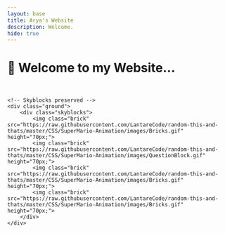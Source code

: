 ```yaml
---
layout: base
title: Arya's Website
description: Welcome.
hide: true
---
```


<h1>👋 Welcome to my Website...</h1>
<br>
<link href="https://fonts.googleapis.com/css?family=Press+Start+2P" rel="stylesheet">
<div class="sky">
    <div class="scorebar">
        <style>
            .topline-mario { position: absolute; }
            .topline-world { position: absolute; left: 55%; }
            .topline-time { position: absolute; left: 85%; }
            { position: absolute; top: 90px; }
            .bottomline-coin { position: absolute; top: 80px; left: 30%; }
            .bottomline-world { position: absolute; top: 90px; left: 55.7%; }
            .bottomline-time { position: absolute; top: 90px; left: 85.5%; }
        </style>
    </div>
    
    <!-- Skyblocks preserved -->
    <div class="ground">
        <div class="skyblocks">
            <img class="brick" src="https://raw.githubusercontent.com/LantareCode/random-this-and-thats/master/CSS/SuperMario-Animation/images/Bricks.gif" height="70px;">
            <img class="brick" src="https://raw.githubusercontent.com/LantareCode/random-this-and-thats/master/CSS/SuperMario-Animation/images/QuestionBlock.gif" height="70px;">
            <img class="brick" src="https://raw.githubusercontent.com/LantareCode/random-this-and-thats/master/CSS/SuperMario-Animation/images/Bricks.gif" height="70px;">
            <img class="brick" src="https://raw.githubusercontent.com/LantareCode/random-this-and-thats/master/CSS/SuperMario-Animation/images/Bricks.gif" height="70px;">
        </div>
    </div>
</div>

<html lang="en">
<head>
    <meta charset="UTF-8">
    <meta name="viewport" content="width=device-width, initial-scale=1.0">
    <title>Moving Mario</title>
    <style>
        /* Container to hold the image */
        .container {
            width: 50vw;
            height: 25vh;
            overflow: hidden;
            position: relative;

        }

        /* Mario image styling */
        .moving-img {
            width: 175px;
            position: absolute;
            top: 0; /* Start at the top left */
            left: 0; /* Start at the top left */
        }
    </style>
</head>
<body>
    <div class="container">
        <img src="{{site.baseurl}}/images/mario.gif" alt="Moving Mario" class="moving-img" id="mario">
    </div>

    <script>
        // Get the Mario element and container
        const mario = document.getElementById('mario');
        const container = document.querySelector('.container');

        // Initialize Mario's position relative to the container
        let xPos = 0; // Start at 0 (top-left corner)
        let yPos = 0; // Start at 0 (top-left corner)

        // Function to move Mario
        function moveMario(event) {
            switch (event.key) {
                case 'ArrowUp':
                    yPos -= 10; // Move up
                    break;
                case 'ArrowDown':
                    yPos += 10; // Move down
                    break;
                case 'ArrowLeft':
                    xPos -= 10; // Move left
                    break;
                case 'ArrowRight':
                    xPos += 10; // Move right
                    break;
            }

            // Prevent Mario from going off-screen within the container
            if (xPos < 0) xPos = 0;
            if (yPos < 0) yPos = 0;
            if (xPos > container.clientWidth - 125) xPos = container.clientWidth - 125; // 125 is Mario's width
            if (yPos > container.clientHeight - 125) yPos = container.clientHeight - 125; // 125 is Mario's height

            // Update Mario's position
            mario.style.left = xPos + 'px';
            mario.style.top = yPos + 'px';
        }

        // Listen for arrow key presses
        window.addEventListener('keydown', moveMario);
    </script>
</body>
</html>



<table>
    <tr>
        <td width="150">
            <img src="{{site.baseurl}}/images/india.png" height="70" title="Pair" alt="" onclick="playAudio()">
        </td>
        <td><a href="index_submenu.html">Valorant Blog(MiniProject)</a></td>
        <td><a href="snake.html">Snake Game</a></td>
        <td><a href="cookieclicker.html">Cookie Clicker</a></td>
        <td><a href="calculator.html">Calculator</a></td>
        <td><a href= "http://127.0.0.1:4100/arya/itunes/">Itunes</a></td>
        <td><a href="{{site.baseurl}}/_notebooks/2024-10-07-3.1_3.4hacks.ipynb">3.1 and 3.4 Hacks</a></td>



    </tr>
</table>


<audio id="flagSound" src="{{site.baseurl}}/images/india.mp3"></audio>

<script>
    function playAudio() {
        const audio = document.getElementById('flagSound');
        audio.currentTime = 0;  // Reset audio to the start
        audio.play();           // Play the sound
    }
</script>





<!--tag>
<main>
  <h1>The Most Popular Computer Languages:</h1>
  <a href="https://www.coursera.org/articles/popular-programming-languages">Source</a>
  

  <article>
    <h3>1. JavaScipt</h3>
   
  </article>

  <article>
    <h3>2. HTML/CSS</h3>
    
  </article>

  <article>
    <h3>3. Python</h3>
   
  </article>
</main>
-->